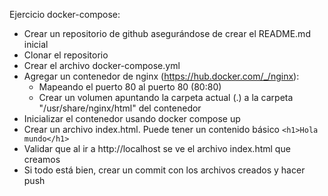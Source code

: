 Ejercicio docker-compose:

* Crear un repositorio de github asegurándose de crear el README.md inicial
* Clonar el repositorio
* Crear el archivo docker-compose.yml
* Agregar un contenedor de nginx (https://hub.docker.com/_/nginx):
    * Mapeando el puerto 80 al puerto 80 (80:80)
    * Crear un volumen apuntando la carpeta actual (.) a la carpeta "/usr/share/nginx/html" del contenedor
* Inicializar el contenedor usando docker compose up
* Crear un archivo index.html. Puede tener un contenido básico `<h1>Hola mundo</h1>`
* Validar que al ir a http://localhost se ve el archivo index.html que creamos
* Si todo está bien, crear un commit con los archivos creados y hacer push
